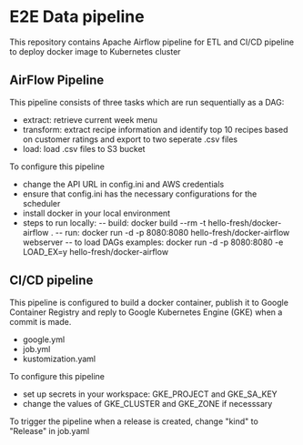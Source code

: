 # E2E Data pipeline

This repository contains Apache Airflow pipeline for ETL and CI/CD pipeline to deploy docker image to Kubernetes cluster

## AirFlow Pipeline

This pipeline consists of three tasks which are run sequentially as a DAG:
- extract: retrieve current week menu
- transform: extract recipe information and identify top 10 recipes based on customer ratings and export to two seperate .csv files
- load: load .csv files to S3 bucket

To configure this pipeline
- change the API URL in config.ini and AWS credentials 
- ensure that config.ini has the necessary configurations for the scheduler 
- install docker in your local environment
- steps to run locally:
-- build: docker build --rm -t hello-fresh/docker-airflow .
-- run: docker run -d -p 8080:8080 hello-fresh/docker-airflow webserver
-- to load DAGs examples: docker run -d -p 8080:8080 -e LOAD_EX=y hello-fresh/docker-airflow


## CI/CD pipeline

This pipeline is configured to build a docker container, publish it to Google Container Registry and reply to Google Kubernetes Engine (GKE) when a commit is made. 

- google.yml
- job.yml
- kustomization.yaml

To configure this pipeline
- set up secrets in your workspace: GKE_PROJECT and GKE_SA_KEY
- change the values of GKE_CLUSTER and GKE_ZONE if necesssary


To trigger the pipeline when a release is created, change "kind" to "Release" in job.yaml